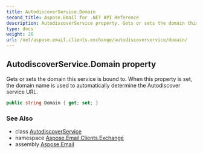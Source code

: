 ```yaml
---
title: AutodiscoverService.Domain
second_title: Aspose.Email for .NET API Reference
description: AutodiscoverService property. Gets or sets the domain this service is bound to. When this property is set the domain name is used to automatically determine the Autodiscover service URL
type: docs
weight: 20
url: /net/aspose.email.clients.exchange/autodiscoverservice/domain/
---
```

## AutodiscoverService.Domain property

Gets or sets the domain this service is bound to. When this property is set, the domain name is used to automatically determine the Autodiscover service URL.

```csharp
public string Domain { get; set; }
```

### See Also

* class [AutodiscoverService](../)
* namespace [Aspose.Email.Clients.Exchange](../../autodiscoverservice/)
* assembly [Aspose.Email](../../../)


